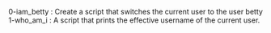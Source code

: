 0-iam_betty : Create a script that switches the current user to the user betty
1-who_am_i : A script that prints the effective username of the current user.
